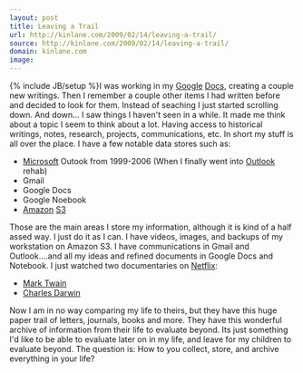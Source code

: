 ```yaml
---
layout: post
title: Leaving a Trail
url: http://kinlane.com/2009/02/14/leaving-a-trail/
source: http://kinlane.com/2009/02/14/leaving-a-trail/
domain: kinlane.com
image: 
---
```

{% include JB/setup %}I was working in my <a class="zem_slink" title="Google" rel="homepage" href="http://google.com">Google</a> <a class="zem_slink" title="Google Docs" rel="homepage" href="http://docs.google.com/">Docs</a>, creating a couple new writings. Then I remember a couple other items I had written before and decided to look for them. Instead of seaching I just started scrolling down. And down... I saw things I haven't seen in a while. It made me think about a topic I seem to think about a lot. Having access to historical writings, notes, research, projects, communications, etc. In short my stuff is all over the place. I have a few notable data stores such as:
<ul class="mainlist">
     <li>
          <a class="zem_slink" title="Microsoft" rel="homepage" href="http://www.microsoft.com">Microsoft</a> Outook from 1999-2006 (When I finally went into <a class="zem_slink" title="Outlook (magazine)" rel="wikipedia" href="http://en.wikipedia.org/wiki/Outlook_%28magazine%29">Outlook</a> rehab)
     </li>
     <li>Gmail
     </li>
     <li>Google Docs
     </li>
     <li>Google Noebook
     </li>
     <li>
          <a class="zem_slink" title="Amazon" rel="homepage" href="http://amazon.com/">Amazon</a> <a class="zem_slink" title="Amazon S3" rel="homepage" href="http://aws.amazon.com/s3">S3</a>
     </li>
</ul>Those are the main areas I store my information, although it is kind of a half assed way. I just do it as I can. I have videos, images, and backups of my workstation on Amazon S3. I have communications in Gmail and Outlook....and all my ideas and refined documents in Google Docs and Notebook. I just watched two documentaries on <a class="zem_slink" title="Netflix" rel="homepage" href="http://www.netflix.com/">Netflix</a>:
<ul class="mainlist">
     <li>
          <a class="zem_slink" title="Mark Twain" rel="wikipedia" href="http://en.wikipedia.org/wiki/Mark_Twain">Mark Twain</a>
     </li>
     <li>
          <a class="zem_slink" title="Charles Darwin" rel="lastfm" href="http://www.last.fm/music/Charles%2BDarwin">Charles Darwin</a>
     </li>
</ul>Now I am in no way comparing my life to theirs, but they have this huge paper trail of letters, journals, books and more. They have this wonderful archive of information from their life to evaluate beyond. Its just something I'd like to be able to evaluate later on in my life, and leave for my children to evaluate beyond. The question is: How to you collect, store, and archive everything in your life?